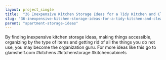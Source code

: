 ```yaml
---
layout: project_single
title:  "36 Inexpensive Kitchen Storage Ideas for a Tidy Kitchen and Cleaner Cabinets"
slug: "36-inexpensive-kitchen-storage-ideas-for-a-tidy-kitchen-and-cleaner-cabinets"
parent: "apartment-storage-ideas"
---
```

By finding inexpensive kitchen storage ideas, making things accessible, organizing by the type of items and getting rid of all the things you do not use, you may become the organization guru. For more ideas like this go to glamshelf.com #kitchens #kitchenstorage #kitchencabinets